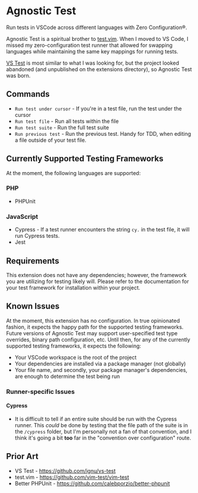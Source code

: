 # Agnostic Test

Run tests in VSCode across different languages with Zero Configuration®.

Agnostic Test is a spiritual brother to [test.vim][vim-test]. When I moved to VS Code, I missed my zero-configuration test runner that allowed for swapping languages while maintaining the same key mappings for running tests.

[VS Test][vs-test] is most similar to what I was looking for, but the project looked abandoned (and unpublished on the extensions directory), so Agnostic Test was born.

[vim-test]: https://github.com/vim-test/vim-test
[vs-test]: https://github.com/ignu/vs-test

## Commands

- `Run test under cursor` - If you're in a test file, run the test under the cursor
- `Run test file` - Run all tests within the file
- `Run test suite` - Run the full test suite
- `Run previous test` - Run the previous test. Handy for TDD, when editing a file outside of your test file.

## Currently Supported Testing Frameworks

At the moment, the following languages are supported:

### PHP

- PHPUnit

### JavaScript

- Cypress - If a test runner encounters the string `cy.` in the test file, it will run Cypress tests.
- Jest

## Requirements

This extension does not have any dependencies; however, the framework you are utilizing for testing likely will. Please refer to the documentation for your test framework for installation within your project.

## Known Issues

At the moment, this extension has no configuration. In true opinionated fashion, it expects the happy path for the supported testing frameworks. Future versions of Agnostic Test may support user-specified test type overrides, binary path configuration, etc. Until then, for any of the currently supported testing frameworks, it expects the following:

- Your VSCode workspace is the root of the project
- Your dependencies are installed via a package manager (not globally)
- Your file name, and secondly, your package manager's dependencies, are enough to determine the test being run

### Runner-specific Issues

#### Cypress

- It is difficult to tell if an entire suite should be run with the Cypress runner. This _could_ be done by testing that the file path of the suite is in the `/cypress` folder, but I'm personally not a fan of that convention, and I think it's going a bit **too** far in the "convention over configuration" route.

## Prior Art

- VS Test - https://github.com/ignu/vs-test
- test.vim - https://github.com/vim-test/vim-test
- Better PHPUnit - https://github.com/calebporzio/better-phpunit
